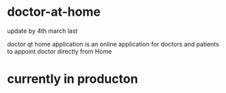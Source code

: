 # doctor-at-home
update by 4th march last

doctor qt home application is an online application for doctors and patients to appoint doctor directly from Home 

# currently in producton 
